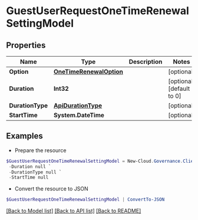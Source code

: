 # GuestUserRequestOneTimeRenewalSettingModel
## Properties

Name | Type | Description | Notes
------------ | ------------- | ------------- | -------------
**Option** | [**OneTimeRenewalOption**](OneTimeRenewalOption.md) |  | [optional] 
**Duration** | **Int32** |  | [optional] [default to 0]
**DurationType** | [**ApiDurationType**](ApiDurationType.md) |  | [optional] 
**StartTime** | **System.DateTime** |  | [optional] 

## Examples

- Prepare the resource
```powershell
$GuestUserRequestOneTimeRenewalSettingModel = New-Cloud.Governance.ClientGuestUserRequestOneTimeRenewalSettingModel  -Option null `
 -Duration null `
 -DurationType null `
 -StartTime null
```

- Convert the resource to JSON
```powershell
$GuestUserRequestOneTimeRenewalSettingModel | ConvertTo-JSON
```

[[Back to Model list]](../README.md#documentation-for-models) [[Back to API list]](../README.md#documentation-for-api-endpoints) [[Back to README]](../README.md)

